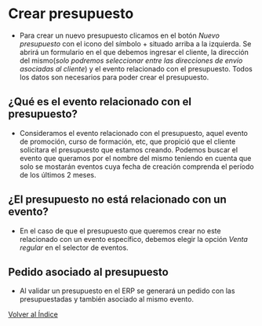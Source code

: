 # Crear presupuesto

* Para crear un nuevo presupuesto clicamos en el botón *Nuevo presupuesto* con el icono del símbolo + situado arriba a la izquierda. Se abrirá un formulario en el que debemos ingresar el cliente, la dirección del mismo(*solo  podremos seleccionar entre las direcciones de envío asociadas al cliente*) y el evento relacionado con el presupuesto. Todos los datos son necesarios para poder crear el presupuesto. 

## ¿Qué es el evento relacionado con el presupuesto?

* Consideramos el evento relacionado con el presupuesto, aquel evento de promoción, curso de formación, etc, que propició que el cliente solicitara el presupuesto que estamos creando. Podemos buscar el evento que queramos por el nombre del mismo teniendo en cuenta que solo se mostarán eventos cuya fecha de creación comprenda el período de los últimos 2 meses.

## ¿El presupuesto no está relacionado con un evento?

* En el caso de que el presupuesto que queremos crear no este relacionado con un evento específico, debemos elegir la opción *Venta regular* en el selector de eventos.

## Pedido asociado al presupuesto

* Al validar un presupuesto en el ERP se generará un pedido con las presupuestadas y también asociado al mismo evento.

[Volver al Índice](../../../index.md)